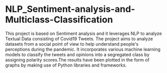 # NLP_Sentiment-analysis-and-Multiclass-Classification
This project is based on Sentiment analysis and it leverages NLP to analyze Textual Data consisting of Covid19 Tweets. The project aims to analyze datasets from a social point of view to help understand people's perceptions during the pandemic. It incorporates various machine learning models to classify the tweets and opinions into a segregated class by assigning polarity scores.The results have been plotted in the form of graphs by making use of Python libraries and frameworks.
